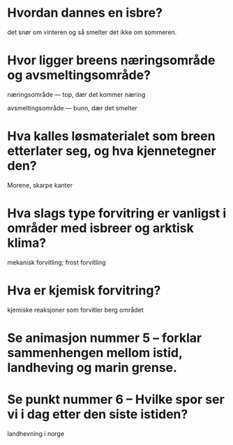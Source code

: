 # Hvordan dannes en isbre?

det snør om vinteren og så smelter det ikke om sommeren.

# Hvor ligger breens næringsområde og avsmeltingsområde?

næringsområde &mdash; top, dær det kommer næring

avsmeltingsområde &mdash; bunn, dær det smelter

# Hva kalles løsmaterialet som breen etterlater seg, og hva kjennetegner den?

Morene, skarpe kanter

# Hva slags type forvitring er vanligst i områder med isbreer og arktisk klima?

mekanisk forvitling; frost forvitling

# Hva er kjemisk forvitring?

kjemiske reaksjoner som forvitler berg området

# Se animasjon nummer 5 – forklar sammenhengen mellom istid, landheving og marin grense.

# Se punkt nummer 6 – Hvilke spor ser vi i dag etter den siste istiden?

landhevning i norge

